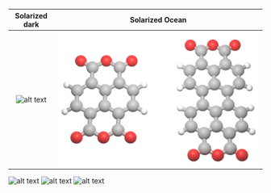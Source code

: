 Solarized dark             |  Solarized Ocean
:-------------------------:|:-------------------------:
![alt text](https://github.com/Alphobla/Blender-Projects/blob/main/NTCDA_lifting_process.png)|![alt text](https://github.com/Alphobla/Blender-Projects/blob/main/NTCDA_PTCDA.png)  

![alt text](https://github.com/Alphobla/Blender-Projects/blob/main/NTCDA_lifting_star.png)
![alt text](https://github.com/Alphobla/Blender-Projects/blob/main/NTCDA_plus_Ag_on_Ag.png)
![alt text](https://github.com/Alphobla/Blender-Projects/blob/main/NTCDA_standing_plus_tip.png)

